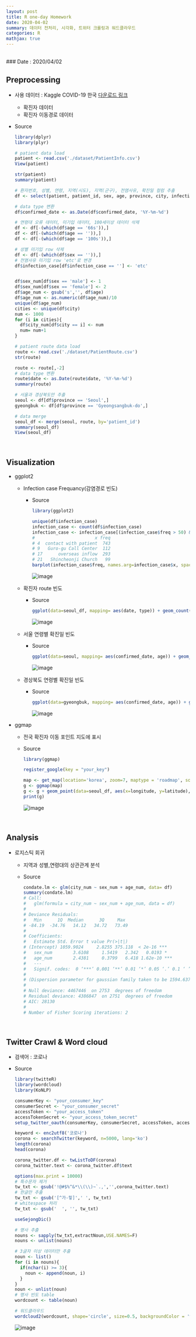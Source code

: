 ```yaml
---
layout: post
title: R one-day Homework
date: 2020-04-02
summary: 데이터 전처리, 시각화, 트위터 크롤링과 워드클라우드
categories: R
mathjax: true
---
```


<br/>
### Date : 2020/04/02

<br/>

## Preprocessing

- 사용 데이터 : Kaggle COVID-19 한국 [다운로드 링크](https://www.kaggle.com/kimjihoo/coronavirusdataset)
  - 확진자 데이터
  - 확진자 이동경로 데이터

- Source

  ```R
  library(dplyr)
  library(plyr)
  
  # patient data load
  patient <- read.csv('./dataset/PatientInfo.csv')
  View(patient)
  
  str(patient)
  summary(patient)
  
  # 환자번호, 성별, 연령, 지역(시도), 지역(군구), 전염사유, 확진일 컬럼 추출
  df <- select(patient, patient_id, sex, age, province, city, infection_case, confirmed_date)
  
  # data type 변환
  df$confirmed_date <- as.Date(df$confirmed_date, '%Y-%m-%d')
  
  # 연령대 오류 데이터, 미기입 데이터, 100세이상 데이터 삭제
  df <- df[-(which(df$age == '66s')),]
  df <- df[-(which(df$age == '')),]
  df <- df[-(which(df$age == '100s')),]
  
  # 성별 미기입 row 삭제
  df <- df[-(which(df$sex == '')),]
  # 전염사유 미기입 row 'etc'로 변경
  df$infection_case[df$infection_case == ''] <- 'etc' 
  
  
  df$sex_num[df$sex == 'male'] <- 1
  df$sex_num[df$sex == 'female'] <- 2
  df$age_num <- gsub('s','', df$age)
  df$age_num <- as.numeric(df$age_num)/10
  unique(df$age_num)
  cities <- unique(df$city)
  num <- 1000
  for (i in cities){
    df$city_num[df$city == i] <- num
    num= num+1
  }
  
  # patient route data load
  route <- read.csv('./dataset/PatientRoute.csv')
  str(route)
  
  route <- route[,-2]
  # data type 변환
  route$date <- as.Date(route$date, '%Y-%m-%d')
  summary(route)
  
  # 서울과 경상북도만 추출
  seoul <- df[df$province == 'Seoul',]
  gyeongbuk <- df[df$province == 'Gyeongsangbuk-do',]
  
  # data merge
  seoul_df <- merge(seoul, route, by='patient_id')
  summary(seoul_df)
  View(seoul_df)
  ```

<br/>

## Visualization

- ggplot2

  - Infection case Frequancy(감염경로 빈도)

    - Source

      ```R
      library(ggplot2)
      
      unique(df$infection_case)
      infection_case <- count(df$infection_case)
      infection_case <- infection_case[(infection_case$freq > 50) & (infection_case$x != 'etc'),]
      #                       x freq
      # 4  contact with patient  743
      # 9   Guro-gu Call Center  112
      # 17      overseas inflow  293
      # 21   Shincheonji Church   99
      barplot(infection_case$freq, names.arg=infection_case$x, space=1.2, cex.names=0.9)
      ```

      ![image](https://user-images.githubusercontent.com/52812181/78283958-932d9a80-7559-11ea-8d33-e0e46790dd17.png)

  - 확진자 route 빈도

    - Source

      ```R
      ggplot(data=seoul_df, mapping= aes(date, type)) + geom_count()
      ```

      ![image](https://user-images.githubusercontent.com/52812181/78284098-d25beb80-7559-11ea-9e26-7317a95918a5.png)

  - 서울 연령별 확진일 빈도

    - Source

      ```R
      ggplot(data=seoul, mapping= aes(confirmed_date, age)) + geom_count()
      ```

      ![image](https://user-images.githubusercontent.com/52812181/78284230-0f27e280-755a-11ea-9977-96222ca09e2c.png)

  - 경상북도 연령별 확진일 빈도

    - Source

      ```R
      ggplot(data=gyeongbuk, mapping= aes(confirmed_date, age)) + geom_count()
      ```

      ![image](https://user-images.githubusercontent.com/52812181/78284289-2666d000-755a-11ea-8727-785956018c59.png)

- ggmap

  - 전국 확진자 이동 포인트 지도에 표시

  - Source

    ```R
    library(ggmap)
    
    register_google(key = "your_key")
    
    map <- get_map(location='korea', zoom=7, maptype = 'roadmap', source='google')
    g <- ggmap(map)
    g <- g + geom_point(data=seoul_df, aes(x=longitude, y=latitude), size=1, colour='red')
    print(g)
    ```

    ![image](https://user-images.githubusercontent.com/52812181/78284726-cc1a3f00-755a-11ea-9017-08ebf4021eff.png)

<br/>

## Analysis

- 로지스틱 회귀

  - 지역과 성별,연령대의 상관관계 분석

  - Source

    ```R
    condate.lm <- glm(city_num ~ sex_num + age_num, data= df)
    summary(condate.lm)
    # Call:
    #   glm(formula = city_num ~ sex_num + age_num, data = df)
    # 
    # Deviance Residuals: 
    #   Min      1Q  Median      3Q     Max  
    # -84.19  -34.76   14.12   34.72   73.49  
    # 
    # Coefficients:
    #   Estimate Std. Error t value Pr(>|t|)    
    # (Intercept) 1059.9024     2.8255 375.118  < 2e-16 ***
    #   sex_num        3.6108     1.5419   2.342   0.0193 *  
    #   age_num        2.4381     0.3799   6.418 1.62e-10 ***
    #   ---
    #   Signif. codes:  0 ‘***’ 0.001 ‘**’ 0.01 ‘*’ 0.05 ‘.’ 0.1 ‘ ’ 1
    # 
    # (Dispersion parameter for gaussian family taken to be 1594.637)
    # 
    # Null deviance: 4467446  on 2753  degrees of freedom
    # Residual deviance: 4386847  on 2751  degrees of freedom
    # AIC: 28130
    # 
    # Number of Fisher Scoring iterations: 2
    ```

<br/>

## Twitter Crawl & Word cloud

- 검색어 : 코로나

- Source

  ```R
  library(twitteR)
  library(wordcloud)
  library(KoNLP)
  
  consumerKey <- "your_consumer_key"
  consumerSecret <- "your_consumer_secret"
  accessToken <- "your_access_token"
  accessTokenSecret <- "your_access_token_secret"
  setup_twitter_oauth(consumerKey, consumerSecret, accessToken, accessTokenSecret)
  
  keyword <- enc2utf8('코로나')
  corona <- searchTwitter(keyword, n=5000, lang='ko')
  length(corona)
  head(corona)
  
  corona_twitter.df <- twListToDF(corona)
  corona_twitter.text <- corona_twitter.df$text
  
  options(max.print = 10000)
  # 특수문자 제거
  tw_txt <- gsub('!@#$%^&*\\(\\)~`.,','',corona_twitter.text)
  # 한글만 추출
  tw_txt <- gsub('[^가-힣]',' ', tw_txt)
  # whitespace 처리
  tw_txt <- gsub('  ', '', tw_txt)
  
  useSejongDic()
  
  # 명사 추출
  nouns <- sapply(tw_txt,extractNoun,USE.NAMES=F)
  nouns <- unlist(nouns)
  
  # 3글자 이상 데이터만 추출
  noun <- list()
  for (i in nouns){
    if(nchar(i) >= 3){
      noun <- append(noun, i)
    }
  }
  noun <- unlist(noun)
  # 명사 빈도 table
  wordcount <- table(noun)
  
  # 워드클라우드
  wordcloud2(wordcount, shape='circle', size=0.5, backgroundColor = 'white')
  ```

  ![image](https://user-images.githubusercontent.com/52812181/78286998-06d0a700-755c-11ea-828f-fe4b307729a1.png)



